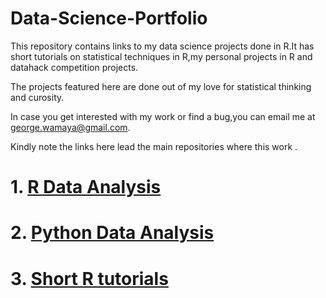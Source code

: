 # Data-Science-Portfolio
This repository contains links to my data science projects done in R.It has short tutorials on statistical techniques in R,my personal projects in R and datahack competition projects.

The projects featured here are done out of my love for statistical thinking and curosity.

In case you get interested with my work or find a bug,you can email me at george.wamaya@gmail.com.

Kindly note the links here lead the main repositories where this work .

# 1. [R Data Analysis](https://github.com/GeorgeOduor/R-ANALYSIS)

# 2. [Python Data Analysis](https://github.com/GeorgeOduor/Python_Statistical_Analysis)

# 3. [Short R tutorials](https://github.com/GeorgeOduor/renaming_variables_in_r)
